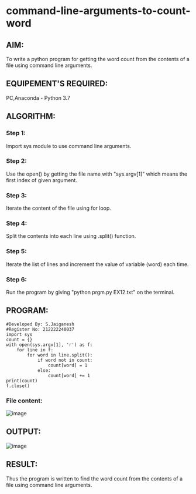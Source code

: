 # command-line-arguments-to-count-word
## AIM:
To write a python program for getting the word count from the contents of a file using command line arguments.
## EQUIPEMENT'S REQUIRED: 
PC,Anaconda - Python 3.7
## ALGORITHM: 
### Step 1:
Import sys module to use command line arguments.
### Step 2: 
Use the open() by getting the file name with "sys.argv[1]" which means the first index of given argument. 
### Step 3: 
Iterate the content of the file using for loop.
### Step 4:  
Split the contents into each line using .split() function.
### Step 5: 
Iterate the list of lines and increment the value of variable (word) each time.
### Step 6: 
Run the program by giving "python prgm.py EX12.txt" on the terminal.

## PROGRAM:
```
#Developed By: S.Jaiganesh
#Register No: 212222240037
import sys
count = {}
with open(sys.argv[1], 'r') as f:
    for line in f:
        for word in line.split():
            if word not in count:
                count[word] = 1
            else:
                count[word] += 1
print(count)
f.close()
```
### File content:
![image](https://github.com/Jaiganesh235/command-line-arguments-to-count-word/assets/118657189/0eedc243-1703-439b-b594-320a7c582850)


## OUTPUT:
![image](https://github.com/Jaiganesh235/command-line-arguments-to-count-word/assets/118657189/59f9295d-a328-4c32-8206-f794124ff5e2)



## RESULT:
Thus the program is written to find the word count from the contents of a file using command line arguments.
